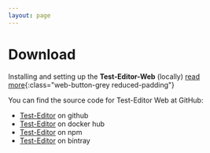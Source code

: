 ```yaml
---
layout: page
---
```


# Download

Installing and setting up the **Test-Editor-Web** (locally) [read more](/te_markdown/local-setup){:class="web-button-grey reduced-padding"}

You can find the source code for Test-Editor Web at GitHub:
* [Test-Editor][test-editor-organization] on github
* [Test-Editor](https://hub.docker.com/u/testeditor/) on docker hub
* [Test-Editor](https://www.npmjs.com/search?q=keywords:test-editor) on npm
* [Test-Editor](https://bintray.com/test-editor) on bintray

[Test-Editor-Organization]: https://github.com/test-editor
